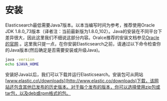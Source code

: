 # 安装

Elasticsearch最低需要Java7版本。以本当编写时间为参考，推荐使用Oracle JDK 1.8.0\_73版本（译者注：当前最新版为1.8.0\_102）。Java的安装在不同平台下差异很大，因此这里我们不细说这部分内容。Oralce推荐的安装文档参见[Oracle的官网](http://docs.oracle.com/javase/8/docs/technotes/guides/install/install_overview.html) 。这里我只提一点，在你安装Elasticsearch之前，请通过以下命令检查你的Java版本\(然后确定是否需要安装或升级Java\)。

```bash
java -version
echo $JAVA_HOME
```

安装好Java以后，我们可以下载并运行Elasticsearch。安装包可从网站[www.elastic.co\/downloads](http://www.elastic.co/downloads)下载，该网站还包含其他已发布的历史版本。对于每个发布的版本，你可以选择使用zip包或tar包，以及deb或rpm格式的包。

